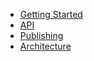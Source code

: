* [Getting Started](getting-started.md)
* [API](api/index.md)
* [Publishing](publishing.md)
* [Architecture](architecture.md)
